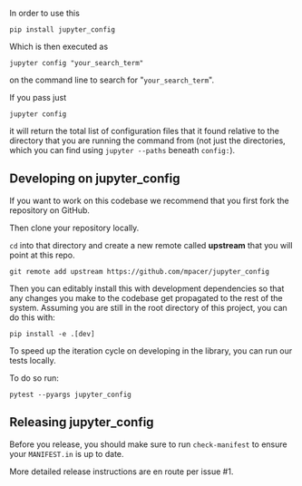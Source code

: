 In order to use this

    pip install jupyter_config

Which is then executed as

    jupyter config "your_search_term"

on the command line to search for "`your_search_term`".

If you pass just

    jupyter config

it will return the total list of configuration files that it found relative to
the directory that you are running the command from (not just the directories,
which you can find using `jupyter --paths` beneath `config:`).


## Developing on jupyter_config

If you want to work on this codebase we recommend that you first fork the repository on GitHub.

Then clone your repository locally. 

`cd` into that directory and create a new remote called **upstream** that you will point at
this repo.

```
git remote add upstream https://github.com/mpacer/jupyter_config
```

Then you can editably install this with development dependencies so that any changes you make
to the codebase get propagated to the rest of the system. Assuming you are still in the root
directory of this project, you can do this with: 

```
pip install -e .[dev]
```

To speed up the iteration cycle on developing in the library, you can run our tests locally.

To do so run: 

```
pytest --pyargs jupyter_config
```

## Releasing jupyter_config

Before you release, you should make sure to run `check-manifest` to ensure your `MANIFEST.in`
is up to date.

More detailed release instructions are en route per issue #1.
